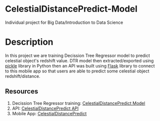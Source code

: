 # CelestialDistancePredict-Model
Individual project for Big Data/Introduction to Data Science

# Description
In this project we are training Decission Tree Regressor model to predict celestial object's redshift value. DTR model then extracted/exported using [pickle](https://docs.python.org/3/library/pickle.html) library in Python then an API was built using [Flask](https://flask.palletsprojects.com/en/2.3.x/) library to connect to this mobile app so that users are able to predict some celestial object redshift/distance.

## Resources
1. Decission Tree Regressor training: [CelestialDistancePredict Model](https://github.com/Steven2110/CelestialDistancePredict-Model)
2. API: [CelestialDistancePredict API](https://github.com/Steven2110/CelestialDistancePredict-API)
3. Mobile App: [CelestialDistancePredict](https://github.com/Steven2110/CelestialDistancePredict)
